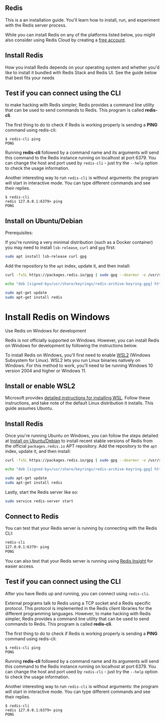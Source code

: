 
## Redis

This is a an installation guide. You'll learn how to install, run, and experiment with the Redis server process.

While you can install Redis on any of the platforms listed below, you might also consider using Redis Cloud by creating a [free account](https://redis.com/try-free?utm_source=redisio&utm_medium=referral&utm_campaign=2023-09-try_free&utm_content=cu-redis_cloud_users).

## Install Redis

How you install Redis depends on your operating system and whether you'd like to install it bundled with Redis Stack and Redis UI. See the guide below that best fits your needs

## Test if you can connect using the CLI

to make hacking with Redis simpler, Redis provides a command line utility that can be used to send commands to Redis. This program is called **redis-cli**.

The first thing to do to check if Redis is working properly is sending a **PING** command using redis-cli:

```
$ redis-cli ping
PONG
```

Running **redis-cli** followed by a command name and its arguments will send this command to the Redis instance running on localhost at port 6379. You can change the host and port used by `redis-cli` - just try the `--help` option to check the usage information.

Another interesting way to run `redis-cli` is without arguments: the program will start in interactive mode. You can type different commands and see their replies.

```
$ redis-cli
redis 127.0.0.1:6379> ping
PONG
```
## Install on Ubuntu/Debian
Prerequisites:

If you're running a very minimal distribution (such as a Docker container) you may need to install  `lsb-release`,  `curl`  and  `gpg`  first:

```bash
sudo apt install lsb-release curl gpg
```
Add the repository to the  `apt`  index, update it, and then install:

```bash
curl -fsSL https://packages.redis.io/gpg | sudo gpg --dearmor -o /usr/share/keyrings/redis-archive-keyring.gpg

echo "deb [signed-by=/usr/share/keyrings/redis-archive-keyring.gpg] https://packages.redis.io/deb $(lsb_release -cs) main" | sudo tee /etc/apt/sources.list.d/redis.list

sudo apt-get update
sudo apt-get install redis
```
# Install Redis on Windows

Use Redis on Windows for development

Redis is not officially supported on Windows. However, you can install Redis on Windows for development by following the instructions below.

To install Redis on Windows, you'll first need to enable  [WSL2](https://docs.microsoft.com/en-us/windows/wsl/install)  (Windows Subsystem for Linux). WSL2 lets you run Linux binaries natively on Windows. For this method to work, you'll need to be running Windows 10 version 2004 and higher or Windows 11.

## Install or enable WSL2

Microsoft provides  [detailed instructions for installing WSL](https://docs.microsoft.com/en-us/windows/wsl/install). Follow these instructions, and take note of the default Linux distribution it installs. This guide assumes Ubuntu.

## Install Redis

Once you're running Ubuntu on Windows, you can follow the steps detailed at  [Install on Ubuntu/Debian](https://redis.io/docs/latest/operate/oss_and_stack/install/install-redis/install-redis-on-linux/#install-on-ubuntu-debian)  to install recent stable versions of Redis from the official  `packages.redis.io`  APT repository. Add the repository to the  `apt`  index, update it, and then install:

```bash
curl -fsSL https://packages.redis.io/gpg | sudo gpg --dearmor -o /usr/share/keyrings/redis-archive-keyring.gpg

echo "deb [signed-by=/usr/share/keyrings/redis-archive-keyring.gpg] https://packages.redis.io/deb $(lsb_release -cs) main" | sudo tee /etc/apt/sources.list.d/redis.list

sudo apt-get update
sudo apt-get install redis
```

Lastly, start the Redis server like so:

```bash
sudo service redis-server start
```

## Connect to Redis

You can test that your Redis server is running by connecting with the Redis CLI:

```bash
redis-cli 
127.0.0.1:6379> ping
PONG
```

You can also test that your Redis server is running using  [Redis Insight](https://redis.io/docs/latest/develop/connect/insight/)  for easier access.


## Test if you can connect using the CLI

After you have Redis up and running, you can connect using  `redis-cli`.

External programs talk to Redis using a TCP socket and a Redis specific protocol. This protocol is implemented in the Redis client libraries for the different programming languages. However, to make hacking with Redis simpler, Redis provides a command line utility that can be used to send commands to Redis. This program is called  **redis-cli**.

The first thing to do to check if Redis is working properly is sending a  **PING**  command using redis-cli:

```
$ redis-cli ping
PONG

```

Running  **redis-cli**  followed by a command name and its arguments will send this command to the Redis instance running on localhost at port 6379. You can change the host and port used by  `redis-cli`  - just try the  `--help`  option to check the usage information.

Another interesting way to run  `redis-cli`  is without arguments: the program will start in interactive mode. You can type different commands and see their replies.

```
$ redis-cli
redis 127.0.0.1:6379> ping
PONG

```
